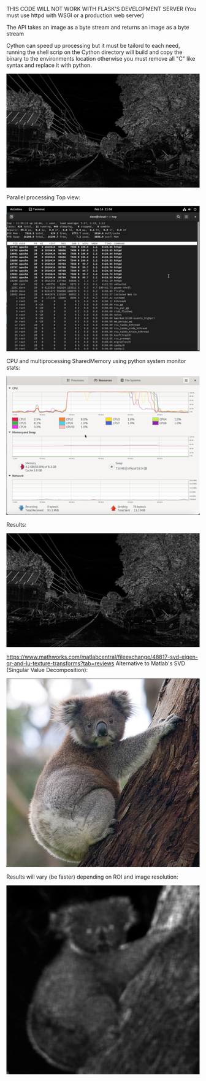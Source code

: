 
THIS CODE WILL NOT WORK WITH FLASK'S DEVELOPMENT SERVER (You must use httpd with WSGI or a production web server)

The API takes an image as a byte stream and returns an image as a byte stream

Cython can speed up processing but it must be tailord to each need, running the shell scrip on the Cython directory will build and copy the binary to the environments location otherwise you must remove all "C" like syntax and replace it with python.


![alt text](https://github.com/d3spinoz4/Paramecia/blob/main/png/road-img.png?raw=true)

Parallel processing Top view:

![alt text](https://github.com/d3spinoz4/Paramecia/blob/main/png/top.png?raw=true)

CPU and multiprocessing SharedMemory using python system monitor stats:

![alt text](https://github.com/d3spinoz4/Paramecia/blob/main/png/system.png?raw=true)

Results:

![alt text](https://github.com/d3spinoz4/Paramecia/blob/main/png/road-img-svd.png?raw=true)

https://www.mathworks.com/matlabcentral/fileexchange/48817-svd-eigen-qr-and-lu-texture-transforms?tab=reviews
Alternative to Matlab's SVD (Singular Value Decomposition):

![alt text](https://github.com/d3spinoz4/Paramecia/blob/main/png/shot2.png?raw=true)

Results will vary (be faster) depending on ROI and image resolution:

![alt text](https://github.com/d3spinoz4/Paramecia/blob/main/png/koala-svd.png?raw=true)
